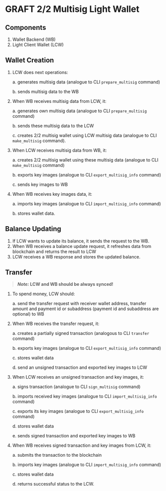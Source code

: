 # GRAFT 2/2 Multisig Light Wallet
## Components
1. Wallet Backend (WB)
2. Light Client Wallet (LCW)

## Wallet Creation
1. LCW does next operations:

   a. generates multisig data (analogue to CLI `prepare_multisig` command)

   b. sends multisig data to the WB

2. When WB receives multisig data from LCW, it:
   
   a. generates own multisig data (analogue to CLI `prepare_multisig` command)
  
   b. sends these multisig data to the LCW
  
   c. creates 2/2 multisig wallet using LCW multisig data (analogue to CLI `make_multisig` command).
  
3. When LCW receives multisig data from WB, it: 

   a. creates 2/2 multisig wallet using these multisig data (analogue to CLI `make_multisig` command)

   b. exports key images (analogue to CLI `export_multisig_info` command)

   c. sends key images to WB

4. When WB receives key images data, it:

   a. imports key images (analogue to CLI `import_multisig_info` command)

   b. stores wallet data.

## Balance Updating
1. If LCW wants to update its balance, it sends the request to the WB.
2. When WB receives a balance update request, it refreshes data from blockchain and returns the result to LCW
3. LCW receives a WB response and stores the updated balance.

## Transfer
>**_Note:_ LCW and WB should be always synced!**

1. To spend money, LCW should:

   a. send the transfer request with receiver wallet address, transfer amount and payment id or subaddress (payment id and subaddress are optional) to WB

2. When WB receives the transfer request, it:

   a. creates a partially signed transaction (analogous to CLI `transfer` command)

   b. exports key images (analogue to CLI `export_multisig_info` command)

   c. stores wallet data

   d. send an unsigned transaction and exported key images to LCW

3. When LCW receives an unsigned transaction and key images, it:

   a. signs transaction (analogue to CLI `sign_multisig` command)

   b. imports received key images (analogue to CLI `import_multisig_info` command)

   c. exports its key images (analogue to CLI `export_multisig_info` command)

   d. stores wallet data

   e. sends signed transaction and exported key images to WB

4. When WB receives signed transaction and key images from LCW, it:

   a. submits the transaction to the blockchain

   b. imports key images (analogue to CLI `import_multisig_info` command)

   c. stores wallet data

   d. returns successful status to the LCW.
